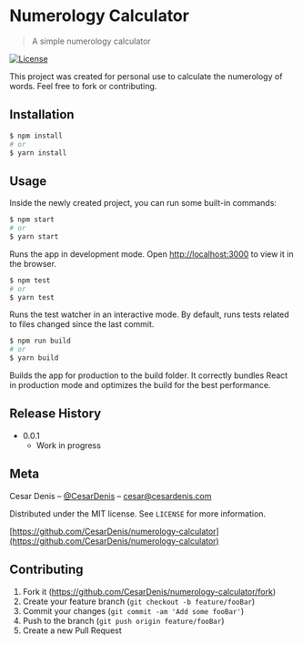 # Numerology Calculator

> A simple numerology calculator

[![License][license-badge]][license-url]

This project was created for personal use to calculate the numerology of words. Feel free to fork or contributing.

## Installation

```sh
$ npm install
# or
$ yarn install
```

## Usage

Inside the newly created project, you can run some built-in commands:

```sh
$ npm start
# or
$ yarn start
```

Runs the app in development mode. Open [http://localhost:3000](http://localhost:3000) to view it in the browser.

```sh
$ npm test
# or
$ yarn test
```

Runs the test watcher in an interactive mode. By default, runs tests related to files changed since the last commit.

```sh
$ npm run build
# or
$ yarn build
```

Builds the app for production to the build folder. It correctly bundles React in production mode and optimizes the build for the best performance.

## Release History

* 0.0.1
  * Work in progress

## Meta

Cesar Denis – [@CesarDenis](https://twitter.com/CesarDenis) – cesar@cesardenis.com

Distributed under the MIT license. See `LICENSE` for more information.

[https://github.com/CesarDenis/numerology-calculator](https://github.com/CesarDenis/numerology-calculator)

## Contributing

1.  Fork it (<https://github.com/CesarDenis/numerology-calculator/fork>)
2.  Create your feature branch (`git checkout -b feature/fooBar`)
3.  Commit your changes (`git commit -am 'Add some fooBar'`)
4.  Push to the branch (`git push origin feature/fooBar`)
5.  Create a new Pull Request

<!-- Markdown link & img dfn's -->

[license-badge]: https://img.shields.io/github/license/CesarDenis/numerology-calculator.svg?style=flat-square
[license-url]: https://opensource.org/licenses/MIT

